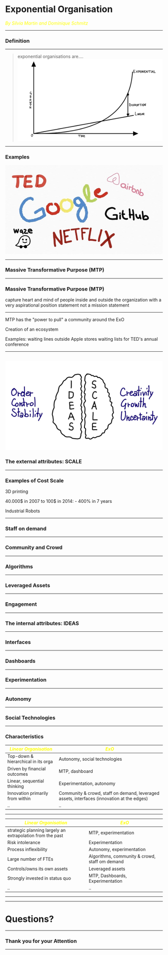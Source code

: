# Exponential Organisation

<span style="color:yellow">_By Silvia Martin and Dominique Schmitz_</span>

---

### Definition

---

> exponential organisations are....
> ![Exponential development](IMG_0777.jpg)

---

### Examples

![Examples](MicrosoftTeams-image2.jpg)

---

### Massive Transformative Purpose (MTP)

---

### Massive Transformative Purpose (MTP)

capture heart and mind of people inside and outside the organization with a very aspirational position statement
not a mission statement

---

MTP has the "power to pull" a community around the ExO

Creation of an ecosystem

Examples:
waiting lines outside Apple stores
waiting lists for TED's annual conference

---

## ![Brain](IMG_0772.jpg)

### The external attributes: SCALE

---

### Examples of Cost Scale

3D printing

40.000$ in 2007 to 100$ in 2014: - 400% in 7 years

Industrial Robots

---

### Staff on demand

---

### Community and Crowd

---

### Algorithms

---

### Leveraged Assets

---

### Engagement

---

### The internal attributes: IDEAS

---

### Interfaces

---

### Dashboards

---

### Experimentation

---

### Autonomy

---

### Social Technologies

---
### Characteristics 

| <span style="color:yellow">_Linear Organisation_</span>| <span style="color:yellow">_ExO_</span>| 
| ------------- |-------------| 
| Top-down & hierarchical in its orga | Autonomy, social technologies | 
| Driven by financial outcomes | MTP, dashboard |   
| Linear, sequential thinking | Experimentation, autonomy|
| Innovation primarily from within | Community & crowd, staff on demand, leveraged assets, interfaces (innovation at the edges) |
| .. | .. | 

---
| <span style="color:yellow">_Linear Organisation_</span>| <span style="color:yellow">_ExO_</span>| 
| ------------- |-------------| 
| strategic planning largely an extrapolation from the past | MTP, experimentation |
|Risk intolerance | Experimentation |
| Process inflexibility | Autonomy, experimentation |
| Large number of FTEs | Algorithms, community & crowd, staff om demand |
| Controls/owns its own assets | Leveraged assets |
| Strongly invested in status quo | MTP, Dashboards, Experimentation |
| .. | .. | 

---


---

# Questions?

---

### Thank you for your Attention

---
